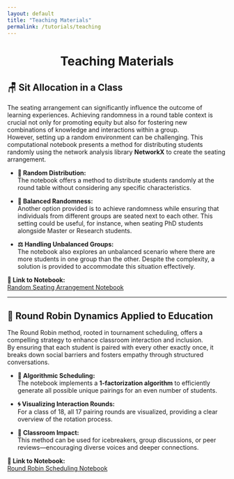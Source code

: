 ```yaml
---
layout: default
title: "Teaching Materials"
permalink: /tutorials/teaching
---
```

<center> <h1>Teaching Materials</h1> </center>

## 🪑 Sit Allocation in a Class

The seating arrangement can significantly influence the outcome of learning experiences. Achieving randomness in a round table context is crucial not only for promoting equity but also for fostering new combinations of knowledge and interactions within a group.  
However, setting up a random environment can be challenging. This computational notebook presents a method for distributing students randomly using the network analysis library **NetworkX** to create the seating arrangement.

- **🎲 Random Distribution:**  
  The notebook offers a method to distribute students randomly at the round table without considering any specific characteristics.

- **🧩 Balanced Randomness:**  
  Another option provided is to achieve randomness while ensuring that individuals from different groups are seated next to each other. This setting could be useful, for instance, when seating PhD students alongside Master or Research students.

- **⚖️ Handling Unbalanced Groups:**  
  The notebook also explores an unbalanced scenario where there are more students in one group than the other. Despite the complexity, a solution is provided to accommodate this situation effectively.

**🔗 Link to Notebook:**  
[Random Seating Arrangement Notebook](https://colab.research.google.com/drive/17_OtGULUDAgJDXVVphjcIraeVN_raJHd?usp=sharing)

---
## 🤝 Round Robin Dynamics Applied to Education

The Round Robin method, rooted in tournament scheduling, offers a compelling strategy to enhance classroom interaction and inclusion.  
By ensuring that each student is paired with every other exactly once, it breaks down social barriers and fosters empathy through structured conversations.

- **🧮 Algorithmic Scheduling:**  
  The notebook implements a **1-factorization algorithm** to efficiently generate all possible unique pairings for an even number of students.

- **🌀 Visualizing Interaction Rounds:**  
  For a class of 18, all 17 pairing rounds are visualized, providing a clear overview of the rotation process.

- **🏫 Classroom Impact:**  
  This method can be used for icebreakers, group discussions, or peer reviews—encouraging diverse voices and deeper connections.

**🔗 Link to Notebook:**  
[Round Robin Scheduling Notebook](https://colab.research.google.com/drive/1amcDkZxlGM8o8GpZVOiErWW_IAoOy1s3?usp=sharing)
